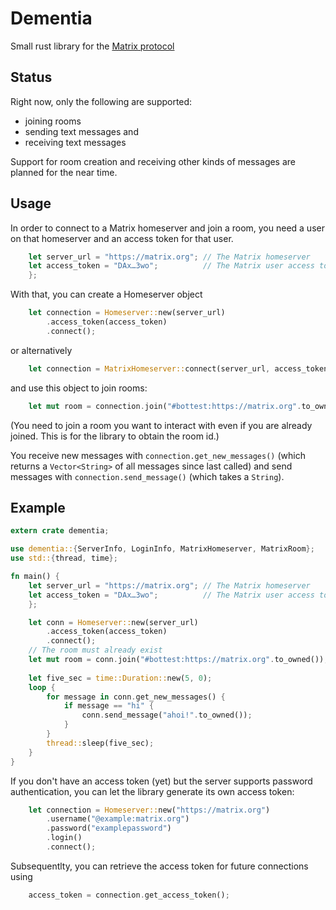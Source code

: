 # Dementia

Small rust library for the [Matrix protocol](https://matrix.org/)

## Status

Right now, only the following are supported:

  * joining rooms
  * sending text messages and
  * receiving text messages

Support for room creation and receiving other kinds of messages are planned for the near time.

## Usage

In order to connect to a Matrix homeserver and join a room, you need a user on that homeserver and an access token for that user.

```rust
    let server_url = "https://matrix.org"; // The Matrix homeserver
    let access_token = "DAx…3wo";          // The Matrix user access token
    };
```

With that, you can create a Homeserver object

```rust
    let connection = Homeserver::new(server_url)
        .access_token(access_token)
        .connect();
```

or alternatively

```rust
    let connection = MatrixHomeserver::connect(server_url, access_token);
```

and use this object to join rooms: 

```rust
    let mut room = connection.join("#bottest:https://matrix.org".to_owned());
```
(You need to join a room you want to interact with even if you are already joined. This is for the library to obtain the room id.)

You receive new messages with `connection.get_new_messages()` (which returns a `Vector<String>` of all messages since last called) and send messages with `connection.send_message()` (which takes a `String`).


## Example

```rust
extern crate dementia;

use dementia::{ServerInfo, LoginInfo, MatrixHomeserver, MatrixRoom};
use std::{thread, time};

fn main() {
    let server_url = "https://matrix.org"; // The Matrix homeserver
    let access_token = "DAx…3wo";          // The Matrix user access token
    };

    let conn = Homeserver::new(server_url)
        .access_token(access_token)
        .connect();
    // The room must already exist
    let mut room = conn.join("#bottest:https://matrix.org".to_owned()); 
        
    let five_sec = time::Duration::new(5, 0);
    loop {
        for message in conn.get_new_messages() {
            if message == "hi" {
                conn.send_message("ahoi!".to_owned());
            }
        }
        thread::sleep(five_sec);
    }
}
```

If you don't have an access token (yet) but the server supports password authentication, you can let the library generate its own access token:

```rust   
    let connection = Homeserver::new("https://matrix.org")
        .username("@example:matrix.org")
        .password("examplepassword")
        .login()
        .connect();
```

Subsequentlty, you can retrieve the access token for future connections using

```rust
    access_token = connection.get_access_token();
```
